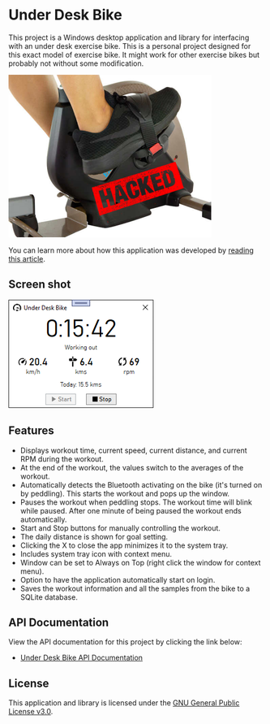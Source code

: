 # Under Desk Bike

This project is a Windows desktop application and library for interfacing with an under desk exercise bike.  This is a personal project designed for this exact model of exercise bike.  It might work for other exercise bikes but probably not without some modification.

![](docs/images/header.png)

You can learn more about how this application was developed by [reading this article](https://codaris.github.io/UnderDeskBike/).

## Screen shot

![](docs/images/screenshot.png)

## Features

* Displays workout time, current speed, current distance, and current RPM during the workout.
* At the end of the workout, the values switch to the averages of the workout.
* Automatically detects the Bluetooth activating on the bike (it's turned on by peddling).  This starts the workout and pops up the window.
* Pauses the workout when peddling stops.  The workout time will blink while paused.  After one minute of being paused the workout ends automatically.
* Start and Stop buttons for manually controlling the workout.
* The daily distance is shown for goal setting.
* Clicking the X to close the app minimizes it to the system tray.
* Includes system tray icon with context menu. 
* Window can be set to Always on Top (right click the window for context menu).
* Option to have the application automatically start on login.
* Saves the workout information and all the samples from the bike to a SQLite database.

## API Documentation

View the API documentation for this project by clicking the link below:

* [Under Desk Bike API Documentation](https://codaris.github.io/UnderDeskBike/api/index.html)

## License

This application and library is licensed under the [GNU General Public License v3.0](LICENSE).
